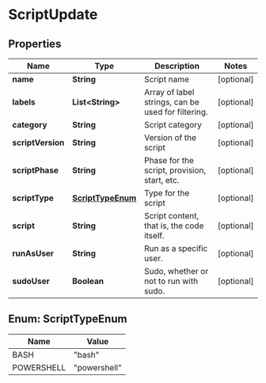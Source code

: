 

# ScriptUpdate

## Properties

Name | Type | Description | Notes
------------ | ------------- | ------------- | -------------
**name** | **String** | Script name |  [optional]
**labels** | **List&lt;String&gt;** | Array of label strings, can be used for filtering. |  [optional]
**category** | **String** | Script category |  [optional]
**scriptVersion** | **String** | Version of the script |  [optional]
**scriptPhase** | **String** | Phase for the script, provision, start, etc. |  [optional]
**scriptType** | [**ScriptTypeEnum**](#ScriptTypeEnum) | Type for the script |  [optional]
**script** | **String** | Script content, that is, the code itself. |  [optional]
**runAsUser** | **String** | Run as a specific user. |  [optional]
**sudoUser** | **Boolean** | Sudo, whether or not to run with sudo. |  [optional]



## Enum: ScriptTypeEnum

Name | Value
---- | -----
BASH | &quot;bash&quot;
POWERSHELL | &quot;powershell&quot;



